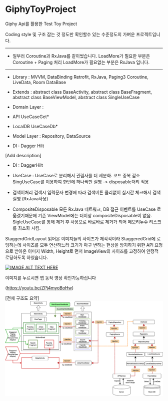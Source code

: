 # GiphyToyProject




Giphy Api를 활용한 Test Toy Project

Coding style 및 구조 잡는 것 정도만 확인할수 있는 수준정도의 가벼운 프로젝트입니다.


****************************************
* 일부러 Coroutine과 RxJava를 같이썼습니다.
LoadMore가  필요한 부분은 Coroutine + Paging 처리
LoadMore가  필요없는  부분은 RxJava 입니다.
****************************************



- Library :
MVVM, DataBinding
Retrofit, RxJava, Paging3
Coroutine,
LiveData, 
Room DataBase

- Extends :
abstract class BaseActivity,
abstract class BaseFragment,
abstract class BaseViewModel,
abstract class SingleUseCase

- Domain Layer : 
* API
UseCaseGet*

* LocalDB
UseCaseDb*

- Model Layer :
Repository,
DataSource

- DI :
Dagger Hilt

[Add description]
* DI :
DaggerHilt

* UseCase :
UseCase로 분리해서 관림사를 더 세분화. 코드 중복 감소
SingUseCase를 이용하여 한번에 하나씩만 실행 -> disposable처리 적용

* 검색어처리
검색시 입력문자 변경에 따라 검색버튼 클리없이 실시간 체크해서 검색실행 (RxJava사용)

* CompositeDisposable
모든 RxJava 네트워크, DB 접근 이벤트를 UseCase 로 옮겼기때문에 기존 ViewModel에는 더이상  compositeDisposable이 없음.
SigleUseCase를 통해 제거 후 사용으로 바로바로 제거가 되어 메모리누수 리스크를 최소화 시킴.


StaggerdGridLayout
읽어온 이미지들의 사이즈가 제각각이라 StaggeredGrid에 로딩하는데 사이즈를 모두 연산하느라 크기가 마구 변하는 현상을 방지하기 위한 
API 요청으로 받아온 이미지 Width, Height로 먼저 ImageView의 사이즈를 고정하여 안정적 로딩하도록 하였습니다.



[![IMAGE ALT TEXT HERE](https://i9.ytimg.com/vi/ZPj4myoBoHw/mqdefault.jpg?sqp=CPCn348G&rs=AOn4CLBXZc7NGtMJuFuf-CbFUPcgG1IUGA)](https://youtu.be/ZPj4myoBoHw)

이미지를 누르시면 앱 동작 영상 확인가능하십니다

(https://youtu.be/ZPj4myoBoHw)

[전체 구조도 요약]
![Alt text](https://github.com/CodingBot000/GiphyToyProject/blob/main/GiphyTestApp.drawio.png)

